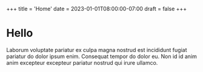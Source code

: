+++
title = 'Home'
date = 2023-01-01T08:00:00-07:00
draft = false
+++

# Hello

Laborum voluptate pariatur ex culpa magna nostrud est incididunt fugiat
pariatur do dolor ipsum enim. Consequat tempor do dolor eu. Non id id anim anim
excepteur excepteur pariatur nostrud qui irure ullamco.
